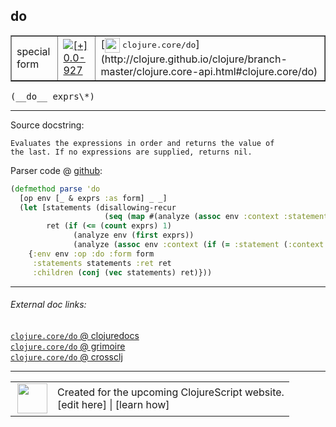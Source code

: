 ## do



 <table border="1">
<tr>
<td>special form</td>
<td><a href="https://github.com/cljsinfo/cljs-api-docs/tree/0.0-927"><img valign="middle" alt="[+] 0.0-927" title="Added in 0.0-927" src="https://img.shields.io/badge/+-0.0--927-lightgrey.svg"></a> </td>
<td>
[<img height="24px" valign="middle" src="http://i.imgur.com/1GjPKvB.png"> <samp>clojure.core/do</samp>](http://clojure.github.io/clojure/branch-master/clojure.core-api.html#clojure.core/do)
</td>
</tr>
</table>


 <samp>
(__do__ exprs\*)<br>
</samp>

---





Source docstring:

```
Evaluates the expressions in order and returns the value of
the last. If no expressions are supplied, returns nil.
```


Parser code @ [github](https://github.com/clojure/clojurescript/blob/r3148/src/clj/cljs/analyzer.clj#L1054-L1063):

```clj
(defmethod parse 'do
  [op env [_ & exprs :as form] _ _]
  (let [statements (disallowing-recur
                     (seq (map #(analyze (assoc env :context :statement) %) (butlast exprs))))
        ret (if (<= (count exprs) 1)
              (analyze env (first exprs))
              (analyze (assoc env :context (if (= :statement (:context env)) :statement :return)) (last exprs)))]
    {:env env :op :do :form form
     :statements statements :ret ret
     :children (conj (vec statements) ret)}))
```

<!--
Repo - tag - source tree - lines:

 <pre>
clojurescript @ r3148
└── src
    └── clj
        └── cljs
            └── <ins>[analyzer.clj:1054-1063](https://github.com/clojure/clojurescript/blob/r3148/src/clj/cljs/analyzer.clj#L1054-L1063)</ins>
</pre>

-->

---



###### External doc links:

[`clojure.core/do` @ clojuredocs](http://clojuredocs.org/clojure.core/do)<br>
[`clojure.core/do` @ grimoire](http://conj.io/store/v1/org.clojure/clojure/1.7.0-beta3/clj/clojure.core/do/)<br>
[`clojure.core/do` @ crossclj](http://crossclj.info/fun/clojure.core/do.html)<br>

---

 <table>
<tr><td>
<img valign="middle" align="right" width="48px" src="http://i.imgur.com/Hi20huC.png">
</td><td>
Created for the upcoming ClojureScript website.<br>
[edit here] | [learn how]
</td></tr></table>

[edit here]:https://github.com/cljsinfo/cljs-api-docs/blob/master/cljsdoc/special/do.cljsdoc
[learn how]:https://github.com/cljsinfo/cljs-api-docs/wiki/cljsdoc-files

<!--

This information was too distracting to show to readers, but I'll leave it
commented here since it is helpful to:

- pretty-print the data used to generate this document
- and show how to retrieve that data



The API data for this symbol:

```clj
{:ns "special",
 :name "do",
 :signature ["[exprs*]"],
 :history [["+" "0.0-927"]],
 :type "special form",
 :full-name-encode "special/do",
 :source {:code "(defmethod parse 'do\n  [op env [_ & exprs :as form] _ _]\n  (let [statements (disallowing-recur\n                     (seq (map #(analyze (assoc env :context :statement) %) (butlast exprs))))\n        ret (if (<= (count exprs) 1)\n              (analyze env (first exprs))\n              (analyze (assoc env :context (if (= :statement (:context env)) :statement :return)) (last exprs)))]\n    {:env env :op :do :form form\n     :statements statements :ret ret\n     :children (conj (vec statements) ret)}))",
          :title "Parser code",
          :repo "clojurescript",
          :tag "r3148",
          :filename "src/clj/cljs/analyzer.clj",
          :lines [1054 1063]},
 :full-name "special/do",
 :clj-symbol "clojure.core/do",
 :docstring "Evaluates the expressions in order and returns the value of\nthe last. If no expressions are supplied, returns nil."}

```

Retrieve the API data for this symbol:

```clj
;; from Clojure REPL
(require '[clojure.edn :as edn])
(-> (slurp "https://raw.githubusercontent.com/cljsinfo/cljs-api-docs/catalog/cljs-api.edn")
    (edn/read-string)
    (get-in [:symbols "special/do"]))
```

-->
